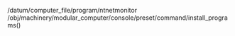 /datum/computer_file/program/ntnetmonitor
/obj/machinery/modular_computer/console/preset/command/install_programs()
